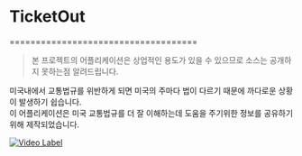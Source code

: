 # TicketOut
====================================
>본 프로젝트의 어플리케이션은 상업적인 용도가 있을 수 있으므로 소스는 공개하지 못하는점 알려드립니다.

미국내에서 교통법규를 위반하게 되면 미국의 주마다 법이 다르기 때문에 까다로운 상황이 발생하기 쉽습니다.  
이 어플리케이션은 미국 교통법규를 더 잘 이해하는데 도움을 주기위한 정보를 공유하기 위해 제작되었습니다.  
  
[![Video Label](https://img.youtube.com/watch?v=eYkBuEUiwMY&t/0.jpg)](https://www.youtube.com/watch?v=eYkBuEUiwMY&t=0s)

